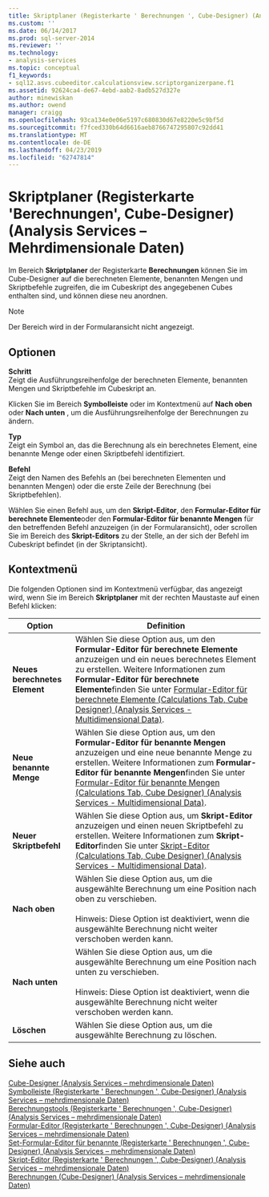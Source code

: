 ```yaml
---
title: Skriptplaner (Registerkarte ' Berechnungen ', Cube-Designer) (Analysis Services – mehrdimensionale Daten) | Microsoft-Dokumentation
ms.custom: ''
ms.date: 06/14/2017
ms.prod: sql-server-2014
ms.reviewer: ''
ms.technology:
- analysis-services
ms.topic: conceptual
f1_keywords:
- sql12.asvs.cubeeditor.calculationsview.scriptorganizerpane.f1
ms.assetid: 92624ca4-de67-4ebd-aab2-8adb527d327e
author: minewiskan
ms.author: owend
manager: craigg
ms.openlocfilehash: 93ca134e0e06e5197c680830d67e8220e5c9bf5d
ms.sourcegitcommit: f7fced330b64d6616aeb8766747295807c92dd41
ms.translationtype: MT
ms.contentlocale: de-DE
ms.lasthandoff: 04/23/2019
ms.locfileid: "62747814"
---
```

# <a name="script-organizer-calculations-tab-cube-designer-analysis-services---multidimensional-data"></a>Skriptplaner (Registerkarte 'Berechnungen', Cube-Designer) (Analysis Services – Mehrdimensionale Daten)
  Im Bereich **Skriptplaner** der Registerkarte **Berechnungen** können Sie im Cube-Designer auf die berechneten Elemente, benannten Mengen und Skriptbefehle zugreifen, die im Cubeskript des angegebenen Cubes enthalten sind, und können diese neu anordnen.  
  
> [!NOTE]  
>  Der Bereich wird in der Formularansicht nicht angezeigt.  
  
## <a name="options"></a>Optionen  
 **Schritt**  
 Zeigt die Ausführungsreihenfolge der berechneten Elemente, benannten Mengen und Skriptbefehle im Cubeskript an.  
  
 Klicken Sie im Bereich **Symbolleiste** oder im Kontextmenü auf **Nach oben** oder **Nach unten** , um die Ausführungsreihenfolge der Berechnungen zu ändern.  
  
 **Typ**  
 Zeigt ein Symbol an, das die Berechnung als ein berechnetes Element, eine benannte Menge oder einen Skriptbefehl identifiziert.  
  
 **Befehl**  
 Zeigt den Namen des Befehls an (bei berechneten Elementen und benannten Mengen) oder die erste Zeile der Berechnung (bei Skriptbefehlen).  
  
 Wählen Sie einen Befehl aus, um den **Skript-Editor**, den **Formular-Editor für berechnete Elemente**oder den **Formular-Editor für benannte Mengen** für den betreffenden Befehl anzuzeigen (in der Formularansicht), oder scrollen Sie im Bereich des **Skript-Editors** zu der Stelle, an der sich der Befehl im Cubeskript befindet (in der Skriptansicht).  
  
## <a name="context-menu"></a>Kontextmenü  
 Die folgenden Optionen sind im Kontextmenü verfügbar, das angezeigt wird, wenn Sie im Bereich **Skriptplaner** mit der rechten Maustaste auf einen Befehl klicken:  
  
|Option|Definition|  
|------------|----------------|  
|**Neues berechnetes Element**|Wählen Sie diese Option aus, um den **Formular-Editor für berechnete Elemente** anzuzeigen und ein neues berechnetes Element zu erstellen. Weitere Informationen zum **Formular-Editor für berechnete Elemente**finden Sie unter [Formular-Editor für berechnete Elemente &#40;Calculations Tab, Cube Designer&#41; &#40;Analysis Services - Multidimensional Data&#41;](calculated-member-form-editor-cube-designer-analysis-services-multidimensional-data.md).|  
|**Neue benannte Menge**|Wählen Sie diese Option aus, um den **Formular-Editor für benannte Mengen** anzuzeigen und eine neue benannte Menge zu erstellen. Weitere Informationen zum **Formular-Editor für benannte Mengen**finden Sie unter [Formular-Editor für benannte Mengen &#40;Calculations Tab, Cube Designer&#41; &#40;Analysis Services - Multidimensional Data&#41;](named-set-form-editor-cube-designer-analysis-services-multidimensional-data.md).|  
|**Neuer Skriptbefehl**|Wählen Sie diese Option aus, um **Skript-Editor** anzuzeigen und einen neuen Skriptbefehl zu erstellen. Weitere Informationen zum **Skript-Editor**finden Sie unter [Skript-Editor &#40;Calculations Tab, Cube Designer&#41; &#40;Analysis Services - Multidimensional Data&#41;](script-editor-calculations-cube-designer-analysis-services-multidimensional-data.md).|  
|**Nach oben**|Wählen Sie diese Option aus, um die ausgewählte Berechnung um eine Position nach oben zu verschieben.<br /><br /> Hinweis: Diese Option ist deaktiviert, wenn die ausgewählte Berechnung nicht weiter verschoben werden kann.|  
|**Nach unten**|Wählen Sie diese Option aus, um die ausgewählte Berechnung um eine Position nach unten zu verschieben.<br /><br /> Hinweis: Diese Option ist deaktiviert, wenn die ausgewählte Berechnung nicht weiter verschoben werden kann.|  
|**Löschen**|Wählen Sie diese Option aus, um die ausgewählte Berechnung zu löschen.|  
  
## <a name="see-also"></a>Siehe auch  
 [Cube-Designer &#40;Analysis Services – mehrdimensionale Daten&#41;](cube-designer-analysis-services-multidimensional-data.md)   
 [Symbolleiste &#40;Registerkarte ' Berechnungen ', Cube-Designer&#41; &#40;Analysis Services – mehrdimensionale Daten&#41;](toolbar-calculations-tab-cube-designer-analysis-services-multidimensional-data.md)   
 [Berechnungstools &#40;Registerkarte ' Berechnungen ', Cube-Designer&#41; &#40;Analysis Services – mehrdimensionale Daten&#41;](calculation-tools-cube-designer-analysis-services-multidimensional-data.md)   
 [Formular-Editor &#40;Registerkarte ' Berechnungen ', Cube-Designer&#41; &#40;Analysis Services – mehrdimensionale Daten&#41;](calculated-member-form-editor-cube-designer-analysis-services-multidimensional-data.md)   
 [Set-Formular-Editor für benannte &#40;Registerkarte ' Berechnungen ', Cube-Designer&#41; &#40;Analysis Services – mehrdimensionale Daten&#41;](named-set-form-editor-cube-designer-analysis-services-multidimensional-data.md)   
 [Skript-Editor &#40;Registerkarte ' Berechnungen ', Cube-Designer&#41; &#40;Analysis Services – mehrdimensionale Daten&#41;](script-editor-calculations-cube-designer-analysis-services-multidimensional-data.md)   
 [Berechnungen &#40;Cube-Designer&#41; &#40;Analysis Services – mehrdimensionale Daten&#41;](calculations-cube-designer-analysis-services-multidimensional-data.md)  
  
  
